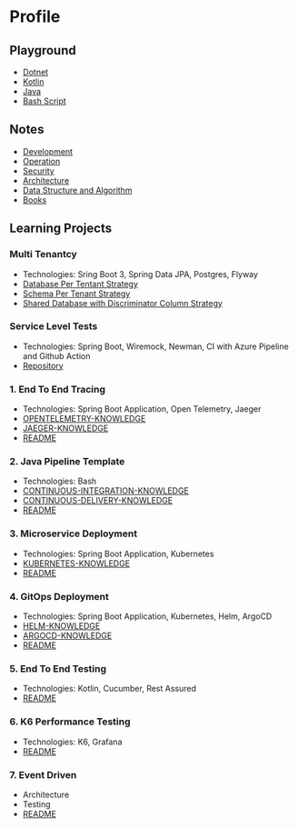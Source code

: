 # Profile

## Playground

- [Dotnet](https://github.com/CuongDang-DevSecOps/dotnet-playground)
- [Kotlin](https://github.com/CuongDang-DevSecOps/kotlin-playground)
- [Java](https://github.com/CuongDang-DevSecOps/java-playground)
- [Bash Script](https://github.com/CuongDang-DevSecOps/bash-scripting-playground)

## Notes

- [Development](https://github.com/CuongDang-DevSecOps/development-sharpen-me)
- [Operation](https://github.com/CuongDang-DevSecOps/operation-sharpen-me)
- [Security](https://github.com/CuongDang-DevSecOps/security-sharpen-me)
- [Architecture](https://github.com/CuongDang-DevSecOps/architect-sharpen-me)
- [Data Structure and Algorithm](https://github.com/CuongDang-DevSecOps/coding-sharpen-me)
- [Books](https://github.com/CuongDang-DevSecOps/book-sharpen-me)

## Learning Projects

### Multi Tenantcy

- Technologies: Sring Boot 3, Spring Data JPA, Postgres, Flyway
- [Database Per Tentant Strategy](https://github.com/CuongDang-DevSecOps/multi-tenancy/tree/main/db-per-tenant-strategy)
- [Schema Per Tenant Strategy](https://github.com/CuongDang-DevSecOps/multi-tenancy/tree/main/schema-per-tenant-strategy)
- [Shared Database with Discriminator Column Strategy](https://github.com/CuongDang-DevSecOps/multi-tenancy/tree/main/shared-db-with-discriminator-column-strategy)

### Service Level Tests

- Technologies: Spring Boot, Wiremock, Newman, CI with Azure Pipeline and Github Action
- [Repository](https://github.com/CuongDang-DevSecOps/service-level-tests)

### 1. End To End Tracing

- Technologies: Spring Boot Application, Open Telemetry, Jaeger
- [OPENTELEMETRY-KNOWLEDGE](https://github.com/CuongDang-DevSecOps/End-To-End-Tracing/blob/main/OPENTELEMETRY-KNOWLEDGE.md)
- [JAEGER-KNOWLEDGE](https://github.com/CuongDang-DevSecOps/End-To-End-Tracing/blob/main/JAEGER-KNOWLEDGE.md)
- [README](https://github.com/CuongDang-DevSecOps/End-To-End-Tracing)

### 2. Java Pipeline Template

- Technologies: Bash
- [CONTINUOUS-INTEGRATION-KNOWLEDGE](https://github.com/CuongDang-DevSecOps/java-pipeline-templates/blob/main/CI-KNOWLEDGE.md)
- [CONTINUOUS-DELIVERY-KNOWLEDGE](https://github.com/CuongDang-DevSecOps/java-pipeline-templates/blob/main/CD-KNOWLEDGE.md)
- [README](https://github.com/CuongDang-DevSecOps/java-pipeline-templates)

### 3. Microservice Deployment

- Technologies: Spring Boot Application, Kubernetes
- [KUBERNETES-KNOWLEDGE](https://github.com/CuongDang-DevSecOps/Microservice-Deployment/blob/main/KUBERNETES-KNOWLEDGE.md)
- [README](https://github.com/CuongDang-DevSecOps/Microservice-Deployment)

### 4. GitOps Deployment

- Technologies: Spring Boot Application, Kubernetes, Helm, ArgoCD
- [HELM-KNOWLEDGE](https://github.com/CuongDang-DevSecOps/GitOps-Deployment/blob/main/HELM-KNOWLEDGE.md)
- [ARGOCD-KNOWLEDGE](https://github.com/CuongDang-DevSecOps/GitOps-Deployment/blob/main/ARGOCD-KNOWLEDGE.md)
- [README](https://github.com/CuongDang-DevSecOps/GitOps-Deployment)

### 5. End To End Testing

- Technologies: Kotlin, Cucumber, Rest Assured
- [README](https://github.com/CuongDang-DevSecOps/End-To-End-Testing)

### 6. K6 Performance Testing

- Technologies: K6, Grafana
- [README](https://github.com/CuongDang-DevSecOps/K6-Performance-Testing)

### 7. Event Driven

- Architecture
- Testing
- [README](https://github.com/CuongDang-DevSecOps/Event-Driven)
